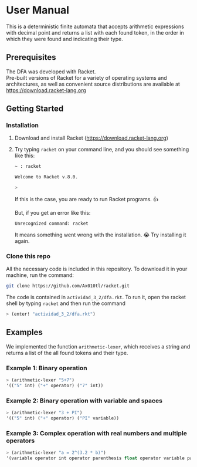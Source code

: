 # User Manual
This is a deterministic finite automata that accepts arithmetic expressions with decimal point and returns a list with each found token, in the order in which they were found and indicating their type.
## Prerequisites
The DFA was developed with Racket. <br>
Pre-built versions of Racket for a variety of operating systems and architectures, as well as convenient source distributions are available at
https://download.racket-lang.org

## Getting Started

### Installation
1. Download and install Racket (https://download.racket-lang.org)

2. Try typing `racket` on your command line, and you should see something like this: 
    ``` bash
    ~ : racket

    Welcome to Racket v.8.0.

    >
    ```
    If this is the case, you are ready to run Racket programs. 👍

    But, if you get an error like this: 
    ``` bash
    Unrecognized command: racket
    ```
    It means something went wrong with the installation. 😭 Try installing it again. 

### Clone this repo
All the necessary code is included in this repository. To download it in your machine, run the command:
```bash
git clone https://github.com/Ax010tl/racket.git
```
The code is contained in `actividad_3_2/dfa.rkt`. To run it, open the racket shell by typing `racket` and then run the command
``` lisp
> (enter! "actividad_3_2/dfa.rkt")
```
## Examples
We implemented the function `arithmetic-lexer`, which receives a string and returns a list of the all found tokens and their type.

### Example 1: Binary operation
``` lisp
> (arithmetic-lexer "5+7")
'(("5" int) ("+" operator) ("7" int))
```
### Example 2: Binary operation with variable and spaces
``` lisp
> (arithmetic-lexer "3 + PI")
'(("5" int) ("+" operator) ("PI" variable))
```
### Example 3: Complex operation with real numbers and multiple operators
``` lisp
> (arithmetic-lexer "a = 2^(3.2 * b)")
'(variable operator int operator parenthesis float operator variable parenthesis)
```

